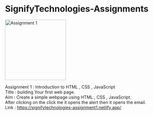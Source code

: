 # SignifyTechnologies-Assignments
<img src="https://i.imgur.com/biKqfC9.png" alt="Assignment 1" width="200"/>

Assignment 1 : 
Introduction to HTML , CSS , JavaScript<br> 
Title : building Your first web page.<br>
Aim : Create a simple webpage using HTML , CSS , JavaScript.<br>
    After clicking on the click me it opens the alert then it opens the email. <br>
Link : https://signifytechnologies-assignment1.netlify.app/
